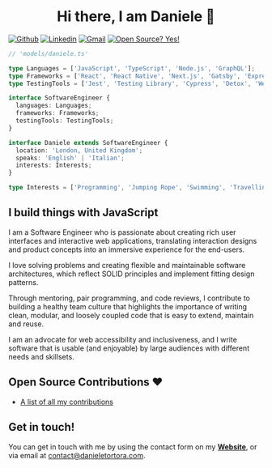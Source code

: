 <h1 align="center">Hi there, I am Daniele 👋</h1>

[![Github](https://img.shields.io/badge/-Github-000?style=flat&logo=Github&logoColor=white)](https://github.com/floroz)
[![Linkedin](https://img.shields.io/badge/-LinkedIn-blue?style=flat&logo=Linkedin&logoColor=white)](https://www.linkedin.com/in/danieletortora/)
[![Gmail](https://img.shields.io/badge/-Gmail-c14438?style=flat&logo=Gmail&logoColor=white)](mailto:contact@danieletortora.com)
[![Open Source? Yes!](https://badgen.net/badge/Open%20Source%20%3F/Yes%21/blue?icon=github)](https://github.com/floroz/floroz/blob/master/CONTRIBUTIONS.md)


```ts
// 'models/daniele.ts'

type Languages = ['JavaScript', 'TypeScript', 'Node.js', 'GraphQL'];
type Frameworks = ['React', 'React Native', 'Next.js', 'Gatsby', 'Express'];
type TestingTools = ['Jest', 'Testing Library', 'Cypress', 'Detox', 'WebdriverIO', 'Puppeteer'];

interface SoftwareEngineer {
  languages: Languages;
  frameworks: Frameworks;
  testingTools: TestingTools;
}

interface Daniele extends SoftwareEngineer {
  location: 'London, United Kingdom';
  speaks: 'English' | 'Italian';
  interests: Interests;
}

type Interests = ['Programming', 'Jumping Rope', 'Swimming', 'Travelling'];
```

## I build things with JavaScript 

I am a Software Engineer who is passionate about creating rich user interfaces and interactive web applications, translating interaction designs and product concepts into an immersive experience for the end-users.

I love solving problems and creating flexible and maintainable software architectures, which reflect SOLID principles and implement fitting design patterns.

Through mentoring, pair programming, and code reviews, I contribute to building a healthy team culture that highlights the importance of writing clean, modular, and loosely coupled code that is easy to extend, maintain and reuse.

I am an advocate for web accessibility and inclusiveness, and I write software that is usable (and enjoyable) by large audiences with different needs and skillsets.


## Open Source Contributions :heart:

- [A list of all my contributions](https://github.com/floroz/floroz/blob/master/CONTRIBUTIONS.md)



## Get in touch!

You can get in touch with me by using the contact form on my [**Website**](https://www.danieletortora.com), or via email at contact@danieletortora.com.
